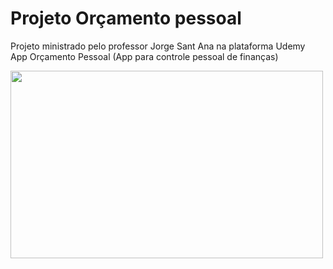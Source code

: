 # Projeto Orçamento pessoal

<a>Projeto ministrado pelo professor Jorge Sant Ana na plataforma Udemy</a>
</br>
<a>App Orçamento Pessoal (App para controle pessoal de finanças)</a>

<img src="https://uploaddeimagens.com.br/images/003/525/054/original/imagem_1.png?1636373191" width="500px" height="300">